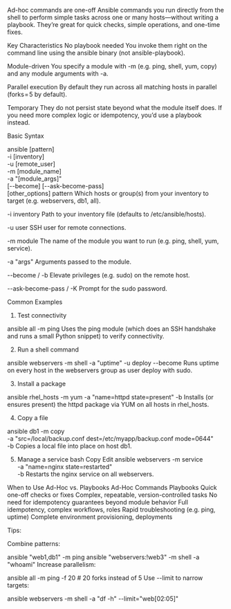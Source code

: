 Ad-hoc commands are one-off Ansible commands you run directly from the shell to perform simple tasks across one or many hosts—without writing a playbook. They’re great for quick checks, simple operations, and one-time fixes.

Key Characteristics
No playbook needed
You invoke them right on the command line using the ansible binary (not ansible-playbook).

Module-driven
You specify a module with -m (e.g. ping, shell, yum, copy) and any module arguments with -a.

Parallel execution
By default they run across all matching hosts in parallel (forks = 5 by default).

Temporary
They do not persist state beyond what the module itself does. If you need more complex logic or idempotency, you’d use a playbook instead.

Basic Syntax

ansible [pattern]           \
  -i [inventory]            \
  -u [remote_user]          \
  -m [module_name]          \
  -a "[module_args]"        \
  [--become] [--ask-become-pass]  \
  [other_options]
pattern
Which hosts or group(s) from your inventory to target (e.g. webservers, db1, all).

-i inventory
Path to your inventory file (defaults to /etc/ansible/hosts).

-u user
SSH user for remote connections.

-m module
The name of the module you want to run (e.g. ping, shell, yum, service).

-a "args"
Arguments passed to the module.

--become / -b
Elevate privileges (e.g. sudo) on the remote host.

--ask-become-pass / -K
Prompt for the sudo password.

Common Examples
1. Test connectivity

ansible all -m ping
Uses the ping module (which does an SSH handshake and runs a small Python snippet) to verify connectivity.

2. Run a shell command

ansible webservers -m shell -a "uptime" -u deploy --become
Runs uptime on every host in the webservers group as user deploy with sudo.

3. Install a package

ansible rhel_hosts -m yum -a "name=httpd state=present" -b
Installs (or ensures present) the httpd package via YUM on all hosts in rhel_hosts.

4. Copy a file

ansible db1 -m copy \
  -a "src=/local/backup.conf dest=/etc/myapp/backup.conf mode=0644" \
  -b
Copies a local file into place on host db1.

5. Manage a service
bash
Copy
Edit
ansible webservers -m service \
  -a "name=nginx state=restarted" \
  -b
Restarts the nginx service on all webservers.

When to Use Ad-Hoc vs. Playbooks
Ad-Hoc Commands	Playbooks
Quick one-off checks or fixes	Complex, repeatable, version-controlled tasks
No need for idempotency guarantees beyond module behavior	Full idempotency, complex workflows, roles
Rapid troubleshooting (e.g. ping, uptime)	Complete environment provisioning, deployments

Tips:

Combine patterns:


ansible "web1,db1" -m ping
ansible "webservers:!web3" -m shell -a "whoami"
Increase parallelism:


ansible all -m ping -f 20   # 20 forks instead of 5
Use --limit to narrow targets:


ansible webservers -m shell -a "df -h" --limit="web[02:05]"
